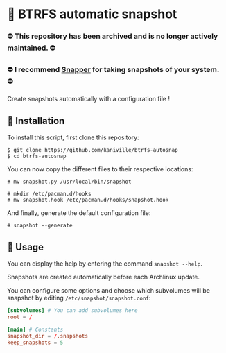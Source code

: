 # 🧶 BTRFS automatic snapshot

### ⛔ This repository has been archived and is no longer actively maintained. ⛔
### ⛔ I recommend [Snapper](https://github.com/openSUSE/snapper) for taking snapshots of your system. ⛔

Create snapshots automatically with a configuration file !

## 🚀 Installation
To install this script, first clone this repository:
```
$ git clone https://github.com/kaniville/btrfs-autosnap
$ cd btrfs-autosnap
```

You can now copy the different files to their respective locations:
```
# mv snapshot.py /usr/local/bin/snapshot
```

```
# mkdir /etc/pacman.d/hooks
# mv snapshot.hook /etc/pacman.d/hooks/snapshot.hook
```

And finally, generate the default configuration file:
```
# snapshot --generate
```

## 💎 Usage
You can display the help by entering the command `snapshot --help`.

Snapshots are created automatically before each Archlinux update.

You can configure some options and choose which subvolumes will be snapshot by editing `/etc/snapshot/snapshot.conf`:
```conf
[subvolumes] # You can add subvolumes here
root = /

[main] # Constants
snapshot_dir = /.snapshots
keep_snapshots = 5
```
